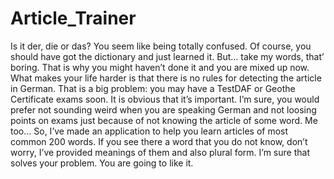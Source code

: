 # Article_Trainer
 Is it der, die or das?   You seem like being totally confused. Of course, you should have got the dictionary and just learned it. But… take my words, that’ boring. That is why you might  haven’t done  it and you are mixed up now. What makes your life harder is that there is no rules for detecting the article in German. That is a big problem: you may have a TestDAF or Geothe Certificate exams soon. It is obvious that it’s  important.  I’m sure, you would prefer not sounding weird when you are speaking German and not loosing points on exams just because of not knowing the article of some word. Me too… So, I’ve made an application to help you learn articles of most common 200 words. If you see there a word that you do not know, don’t worry, I’ve provided meanings of them and also plural form. I’m sure that solves your problem. You are going to like it.
